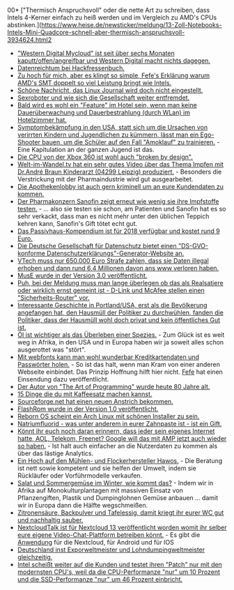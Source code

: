 00* ["Thermisch Anspruchsvoll" oder die nette Art zu schreiben, dass Intels 4-Kerner einfach zu heiß werden und im Vergleich zu AMD's CPUs abstinken.](https://www.heise.de/newsticker/meldung/13-Zoll-Notebooks-Intels-Mini-Quadcore-schnell-aber-thermisch-anspruchsvoll-3934624.html2
* ["Western Digital Mycloud" ist seit über sechs Monaten kaputt/offen/angreifbar und Western Digital macht nichts dagegen.](https://blog.fefe.de/?ts=a4ac7752)
* [Datenreichtum bei Hackfressenbuch.](https://blog.fefe.de/?ts=a4ac76cf)
* [Zu hoch für mich, aber es klingt so simple, Fefe's Erklärung warum AMD's SMT doppelt so viel Leistung bringt wie Intels.](https://blog.fefe.de/?ts=a4ac7405)
* [Schöne Nachricht, das Linux Journal wird doch nicht eingestellt.](https://www.pro-linux.de/news/1/25476/linux-journal-macht-weiter.html)
* [Sexroboter und wie sich die Gesellschaft weiter entfremdet.](https://www.heise.de/newsticker/meldung/Sexroboter-Hype-oder-Trend-3935769.html)
* [Bald wird es wohl ein "Feature" im Hotel sein, wenn man keine Dauerüberwachung und Dauerbestrahlung (durch WLan) im Hotelzimmer hat.](https://www.golem.de/news/smart-home-alexa-kommt-in-den-lichtschalter-und-den-badspiegel-1801-132010.html)
* [Symptombekämpfung in den USA, statt sich um die Ursachen von verirrten Kindern und Jugendlichen zu kümmern, lässt man ein Ego-Shooter bauen, um die Schüler auf den Fall "Amoklauf" zu trainieren.](https://www.golem.de/news/us-army-multiplayer-spiel-lehrt-verhalten-bei-schulamoklaeufen-1801-132017.html) - Eine Kapitulation an der ganzen Jugend ist das.
* [Die CPU von der Xbox 360 ist wohl auch "broken by design".](https://randomascii.wordpress.com/2018/01/07/finding-a-cpu-design-bug-in-the-xbox-360/)
* [Welt-im-Wandel.tv hat ein sehr gutes Video über das Thema Impfen mit Dr.André Braun Kinderarzt (04299 Leipzig) produziert.](https://www.youtube.com/watch?v=fUxxDmvbyac) - Besonders die Verstrickung mit der Pharmaindustrie wird gut ausgearbeitet.
* [Die Apothekenlobby ist auch gern kriminell um an eure Kundendaten zu kommen.](https://blog.fefe.de/?ts=a4ad7f8e)
* [Der Pharmakonzern Sanofin zeigt erneut wie wenig sie ihre Impfstoffe testen.](https://netzfrauen.org/2018/01/08/54752/) - ... also sie testen sie schon, am Patienten und Sanofin hat es so sehr verkackt, dass man es nicht mehr unter den üblichen Teppich kehren kann, Sanofin's Gift tötet echt gut.
* [Das Passivhaus-Kompendium ist für 2018 verfügbar und kostet rund 9 Euro.](http://www.sonnenseite.com/de/tipps/passivhaeuser-komfortabel-zukunftssicher-und-sparsam.html)
* [Die Deutsche Gesellschaft für Datenschutz bietet einen "DS-GVO-konforme Datenschutzerklärungs"-Generator-Website an.](https://dg-datenschutz.de/muster-datenschutzerklarung/)
* [VTech muss nur 650.000 Euro Strafe zahlen, dass sie Daten illegal erhoben und dann rund 6.4 Millionen davon ans www verloren haben.](https://www.heise.de/newsticker/meldung/Millionen-Profildaten-gehackt-650-000-Dollar-Strafe-fuer-Leck-bei-Spielzeug-Firma-VTech-3936912.html)
* [MusE wurde in der Version 3.0 veröffentlicht.](https://www.pro-linux.de/news/1/25484/muse-30-erschienen.html)
* [Puh, bei der Meldung muss man lange überlegen ob das als Realsatiere oder wirklich ernst gemeint ist - D-Link und McAfee stellen einen "Sicherheits-Router" vor.](https://www.golem.de/news/wlan-d-link-und-mcafee-stellen-sicherheits-router-vor-1801-132066.html)
* [Interessante Geschichte in Portland/USA, erst als die Bevölkerung angefangen hat, den Hausmüll der Politiker zu durchwühlen, fanden die Politiker, dass der Hausmüll wohl doch privat und kein öffentliches Gut ist.](https://blog.fefe.de/?ts=a4abc3d4)
* [Öl ist wichtiger als das Überleben einer Spezies.](https://netzfrauen.org/2018/01/09/uganda/) - Zum Glück ist es weit weg in Afrika, in den USA und in Europa haben wir ja soweit alles schon ausgerottet was "stört".
* [Mit webfonts kann man wohl wunderbar Kreditkartendaten und Passwörter holen.](https://blog.fefe.de/?ts=a4abe6d3) - So ist das halt, wenn man Kram von einer anderen Webseite einbindet. Das Prinzip Hoffnung hilft hier nicht. [Fefe](https://blog.fefe.de/?ts=a4abb19f) hat einen Einsendung dazu veröffentlicht.
* [Der Autor von "The Art of Programming" wurde heute 80 Jahre alt.](https://www.heise.de/newsticker/meldung/Donald-E-Knuth-Der-Informatik-Papst-wird-80-3936496.html)
* [15 Dinge die du mit Kaffeesatz machen kannst.](https://www.smarticular.net/kaffeesatz-in-garten-haushalt-und-kosmetik-weiterverwenden/)
* [Sourceforge.net hat einen neuen Anstrich bekommen.](https://sourceforge.net/)
* [FlashRom wurde in der Version 1.0 veröffentlicht.](https://www.pro-linux.de/news/1/25486/flashrom-10-freigegeben.html)
* [Reborn OS scheint ein Arch Linux mit schönen Installer zu sein.](https://rebornos.wordpress.com/)
* [Natriumfluorid - was unter anderem in eurer Zahnpaste ist - ist ein Gift.](https://de.wikipedia.org/wiki/Natriumfluorid)
* [Könnt ihr euch noch daran erinnern, dass jeder sein eigenes Internet hatte, AOL, Telekom, Freenet? Google will das mit AMP jetzt auch wieder so haben.](https://blog.fefe.de/?ts=a4a8c866) - Ist halt auch einfacher an die Nutzerdaten zu kommen als über das lästige Analytics.
* [Ein Hoch auf den Mühlen- und Flockerhersteller Hawos.](https://hawos.de/) - Die Beratung ist nett sowie kompetent und sie helfen der Umwelt, indem sie Rückläufer oder Vorführmodelle verkaufen.
* [Salat und Sommergemüse im Winter, wie kommt das?](https://netzfrauen.org/2018/01/11/mar-de-plastico/) - Indem wir in Afrika auf Monokulturplantagen mit massiven Einsatz von Pflanzengiften, Plastik und Dumpinglohnen Gemüse anbauen ... damit wir in Europa dann die Hälfte wegschmeißen.
* [Zitronensäure, Backpulver und Tafelessig, damit kriegt ihr eurer WC gut und nachhaltig sauber.](https://www.smarticular.net/toilette-reinigen-und-sauber-halten-mit-hausmitteln/)
* [NextcloudTalk ist für Nextcloud 13 veröffentlicht worden womit ihr selber eure eigene Video-Chat-Plattform betreiben könnt.](https://nextcloud.com/blog/introducing-a-full-self-hosted-audiovideo-and-chat-communication-platform-nextcloud-talk/) - Es gibt die [Anwendung](http://karlitschek.de/2018/01/nextcloud-talk-is-here/) für die Nextcloud, für Android und für IOS
* [Deutschland inst Exporweltmeister und Lohndumpingweltmeister gleichzeitig.](https://netzfrauen.org/2018/01/11/lohndumping/)
* [Intel scheißt weiter auf die Kunden und testet ihren "Patch" nur mit den modernsten CPU's, weil da die CPU-Performanze "nur" um 10 Prozent und die SSD-Performanze "nur" um 46 Prozent einbricht.](https://blog.fefe.de/?ts=a4a942dc)
